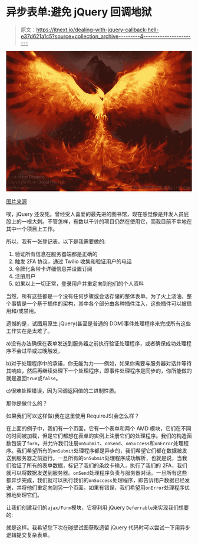 # 异步表单:避免 jQuery 回调地狱

> 原文：<https://itnext.io/dealing-with-jquery-callback-hell-e37d621a1c5?source=collection_archive---------4----------------------->

![](img/e9c56d5bb947696166e22ee39f196303.png)

[图片来源](https://ancient-strengthening-technique-novel.fandom.com/wiki/Hell_Icefire_Phoenix)

唉，jQuery 还没死。曾经受人喜爱的最先进的图书馆，现在感觉像是开发人员屁股上的一根大刺。不管怎样，有数以千计的项目仍然在使用它，而我目前不幸地在其中一个项目上工作。

所以，我有一张登记表。以下是我需要做的:

1.  验证所有信息在服务器端都是正确的
2.  触发 2FA 协议，通过 Twilio 收集和验证用户的电话
3.  令牌化条带卡详细信息并设置订阅
4.  注册用户
5.  如果以上一切正常，登录用户并重定向到他们的个人资料

当然，所有这些都是一个没有任何步骤或会话存储的整体表单。为了火上浇油，整个事情是一个基于插件的架构，其中各个部分由各种插件注入，这些插件可以被启用和/或禁用。

遗憾的是，试图用原生 jQuery(甚至是普通的 DOM)事件处理程序来完成所有这些工作实在是太难了。

a)没有办法确保在表单发送到服务器之前执行验证处理程序，或者确保成功处理程序不会过早或过晚触发，

b)对于处理程序中的承诺，你无能为力——例如，如果你需要与服务器对话并等待其响应，然后再继续处理下一个处理程序，即事件处理程序是同步的，你所能做的就是返回`true`或`false`。

c)很难处理错误，因为回调返回值的二进制性质。

那你是做什么的？

如果我们可以这样做(我在这里使用 RequireJS)会怎么样？

在上面的例子中，我们有一个页面，它有一个表单和两个 AMD 模块，它们在不同的时间被加载，但是它们都想在表单的实例上注册它们的处理程序。我们的构造函数包装了`form`，并允许我们注册`onSubmit`、`onSend`、`onSuccess`和`onError`处理程序。我们希望所有的`onSubmit`处理程序都是异步的，我们希望它们都在数据被发送到服务器之前运行。一旦所有的`onSubmit`处理程序成功解析，也就是说，当我们验证了所有的表单数据，标记了我们的条纹卡输入，执行了我们的 2FA，我们就可以将数据发送到服务器。`onSend`处理程序负责与服务器对话。一旦所有这些都异步完成，我们就可以执行我们的`onSuccess`处理程序，即告诉用户数据已经发送，并将他们重定向到另一个页面。如果有错误，我们希望用`onError`处理程序优雅地处理它们。

让我们创建我们的`ajax/Form`模块，它将利用 jQuery `Deferrable`来实现我们想要的:

就是这样。我希望您下次在碰壁试图获取遗留 jQuery 代码时可以尝试一下用异步逻辑提交复杂表单。